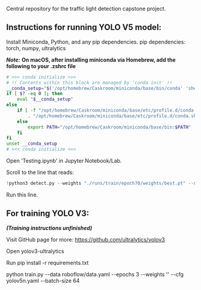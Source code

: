 Central repository for the traffic light detection capstone project.

## Instructions for running YOLO V5 model:
Install Miniconda, Python, and any pip dependencies.
pip dependencies:
torch, numpy, ultralytics

***Note:***
**On macOS, after installing miniconda via Homebrew, add the following to your .zshrc file**
```zsh
# >>> conda initialize >>>
# !! Contents within this block are managed by 'conda init' !!
__conda_setup="$('/opt/homebrew/Caskroom/miniconda/base/bin/conda' 'shell.zsh' 'hook' 2> /dev/null)"
if [ $? -eq 0 ]; then
    eval "$__conda_setup"
else
    if [ -f "/opt/homebrew/Caskroom/miniconda/base/etc/profile.d/conda.sh" ]; then
        . "/opt/homebrew/Caskroom/miniconda/base/etc/profile.d/conda.sh"
    else
        export PATH="/opt/homebrew/Caskroom/miniconda/base/bin:$PATH"
    fi
fi
unset __conda_setup
# <<< conda initialize <<<
```

Open 'Testing.ipynb' in Jupyter Notebook/Lab.

Scroll to the line that reads:
```Python
!python3 detect.py --weights "./runs/train/epoch70/weights/best.pt" --source 0
```
Run this line.

## For training YOLO V3:
***(Training instructions unfinished)***

Visit GitHub page for more: https://github.com/ultralytics/yolov3

Open yolov3-ultralytics

Run pip install -r requirements.txt

python train.py --data roboflow/data.yaml --epochs 3 --weights '' --cfg yolov5n.yaml --batch-size 64
